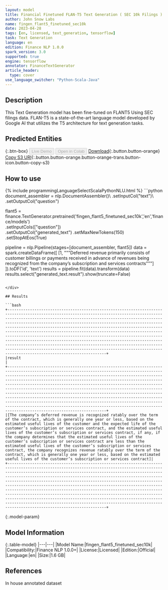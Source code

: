 ```yaml
---
layout: model
title: Financial Finetuned FLAN-T5 Text Generation ( SEC 10k Filings )
author: John Snow Labs
name: fingen_flant5_finetuned_sec10k
date: 2023-04-28
tags: [en, licensed, text_generation, tensorflow]
task: Text Generation
language: en
edition: Finance NLP 1.0.0
spark_version: 3.0
supported: true
engine: tensorflow
annotator: FinanceTextGenerator
article_header:
  type: cover
use_language_switcher: "Python-Scala-Java"
---
```


## Description

This Text Generation model has been fine-tuned on FLANT5 Using SEC filings data. FLAN-T5 is a state-of-the-art language model developed by Google AI that utilizes the T5 architecture for text generation tasks.

## Predicted Entities



{:.btn-box}
<button class="button button-orange" disabled>Live Demo</button>
<button class="button button-orange" disabled>Open in Colab</button>
[Download](https://s3.amazonaws.com/auxdata.johnsnowlabs.com/finance/models/fingen_flant5_finetuned_sec10k_en_1.0.0_3.0_1682669039071.zip){:.button.button-orange}
[Copy S3 URI](s3://auxdata.johnsnowlabs.com/finance/models/fingen_flant5_finetuned_sec10k_en_1.0.0_3.0_1682669039071.zip){:.button.button-orange.button-orange-trans.button-icon.button-copy-s3}

## How to use



<div class="tabs-box" markdown="1">
{% include programmingLanguageSelectScalaPythonNLU.html %}
```python
document_assembler = nlp.DocumentAssembler()\
    .setInputCol("text")\
    .setOutputCol("question")

flant5 = finance.TextGenerator.pretrained('fingen_flant5_finetuned_sec10k','en','finance/models')\
    .setInputCols(["question"])\
    .setOutputCol("generated_text")
    .setMaxNewTokens(150)\
    .setStopAtEos(True)
  
pipeline = nlp.Pipeline(stages=[document_assembler, flant5])
data = spark.createDataFrame([
  [1, """Deferred revenue primarily consists of customer billings or payments received in advance of revenues being recognized from the company’s subscription and services contracts"""]
]).toDF('id', 'text')
results = pipeline.fit(data).transform(data)
results.select("generated_text.result").show(truncate=False)
```

</div>

## Results

```bash
+------------------------------------------------------------------------------------------------------------------------------------------------------------------------------------------------------------------------------------------------------------------------------------------------------------------------------------------------------------------------------------------------------------------------------------------------------------------------------------------------------------------------------------------------------------------------------------------------------------------------------------------------------------------------------------------------------------------------------------------------------------------------+
|result                                                                                                                                                                                                                                                                                                                                                                                                                                                                                                                                                                                                                                                                                                                                                                  |
+------------------------------------------------------------------------------------------------------------------------------------------------------------------------------------------------------------------------------------------------------------------------------------------------------------------------------------------------------------------------------------------------------------------------------------------------------------------------------------------------------------------------------------------------------------------------------------------------------------------------------------------------------------------------------------------------------------------------------------------------------------------------+
|[The company’s deferred revenue is recognized ratably over the term of the contract, which is generally one year or less, based on the estimated useful lives of the customer and the expected life of the customer’s subscription or services contract, and the estimated useful lives of the customer’s subscription or services contract, if any, if the company determines that the estimated useful lives of the customer’s subscription or services contract are less than the estimated useful lives of the customer’s subscription or services contract, the company recognizes revenue ratably over the term of the contract, which is generally one year or less, based on the estimated useful lives of the customer’s subscription or services contract]|
+------------------------------------------------------------------------------------------------------------------------------------------------------------------------------------------------------------------------------------------------------------------------------------------------------------------------------------------------------------------------------------------------------------------------------------------------------------------------------------------------------------------------------------------------------------------------------------------------------------------------------------------------------------------------------------------------------------------------------------------------------------------------+
```

{:.model-param}
## Model Information

{:.table-model}
|---|---|
|Model Name:|fingen_flant5_finetuned_sec10k|
|Compatibility:|Finance NLP 1.0.0+|
|License:|Licensed|
|Edition:|Official|
|Language:|en|
|Size:|1.6 GB|

## References

In house annotated dataset
